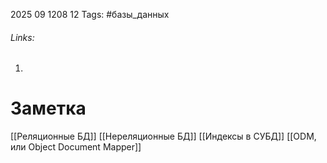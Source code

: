 2025 09 1208 12
Tags: #базы_данных 
###### Links: 
1) 
# Заметка
[[Реляционные БД]]
[[Нереляционные БД]]
[[Индексы в СУБД]]
[[ODM, или Object Document Mapper]]